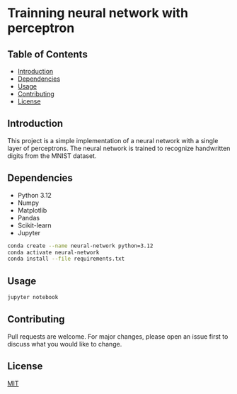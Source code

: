 # Trainning neural network with perceptron

## Table of Contents
- [Introduction](#introduction)
- [Dependencies](#dependencies)
- [Usage](#usage)
- [Contributing](#contributing)
- [License](#license)

## Introduction
This project is a simple implementation of a neural network with a single layer of perceptrons. The neural network is trained to recognize handwritten digits from the MNIST dataset.

## Dependencies
- Python 3.12
- Numpy
- Matplotlib
- Pandas
- Scikit-learn
- Jupyter

```bash
conda create --name neural-network python=3.12
conda activate neural-network
conda install --file requirements.txt
```

## Usage
```bash
jupyter notebook
```

## Contributing
Pull requests are welcome. For major changes, please open an issue first to discuss what you would like to change.

## License
[MIT](https://choosealicense.com/licenses/mit/)
```